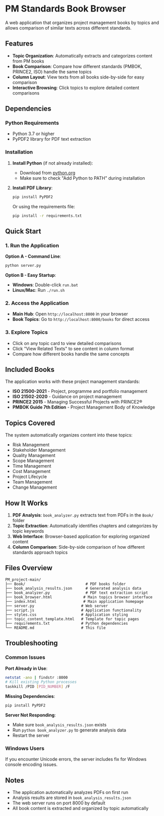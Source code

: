 # PM Standards Book Browser

A web application that organizes project management books by topics and allows comparison of similar texts across different standards.

## Features

- **Topic Organization**: Automatically extracts and categorizes content from PM books
- **Book Comparison**: Compare how different standards (PMBOK, PRINCE2, ISO) handle the same topics
- **Column Layout**: View texts from all books side-by-side for easy comparison
- **Interactive Browsing**: Click topics to explore detailed content comparisons

## Dependencies

### Python Requirements
- Python 3.7 or higher
- PyPDF2 library for PDF text extraction

### Installation

1. **Install Python** (if not already installed):
   - Download from [python.org](https://www.python.org/downloads/)
   - Make sure to check "Add Python to PATH" during installation

2. **Install PDF Library**:
   ```bash
   pip install PyPDF2
   ```
   Or using the requirements file:
   ```bash
   pip install -r requirements.txt
   ```

## Quick Start

### 1. Run the Application

**Option A - Command Line**:
```bash
python server.py
```

**Option B - Easy Startup**:
- **Windows**: Double-click `run.bat`
- **Linux/Mac**: Run `./run.sh`

### 2. Access the Application
- **Main Hub**: Open `http://localhost:8000` in your browser
- **Book Topics**: Go to `http://localhost:8000/books` for direct access

### 3. Explore Topics
- Click on any topic card to view detailed comparisons
- Click "View Related Texts" to see content in column format
- Compare how different books handle the same concepts

## Included Books

The application works with these project management standards:
- **ISO 21500-2021** - Project, programme and portfolio management
- **ISO 21502-2020** - Guidance on project management  
- **PRINCE2 2015** - Managing Successful Projects with PRINCE2®
- **PMBOK Guide 7th Edition** - Project Management Body of Knowledge

## Topics Covered

The system automatically organizes content into these topics:
- Risk Management
- Stakeholder Management
- Quality Management
- Scope Management
- Time Management
- Cost Management
- Project Lifecycle
- Team Management
- Change Management

## How It Works

1. **PDF Analysis**: `book_analyzer.py` extracts text from PDFs in the `Book/` folder
2. **Topic Extraction**: Automatically identifies chapters and categorizes by topic keywords
3. **Web Interface**: Browser-based application for exploring organized content
4. **Column Comparison**: Side-by-side comparison of how different standards approach topics

## Files Overview

```
PM_project-main/
├── Book/                           # PDF books folder
├── book_analysis_results.json      # Generated analysis data
├── book_analyzer.py                # PDF text extraction script
├── book_browser.html              # Main topics browser interface
├── index.html                     # Main application homepage
├── server.py                     # Web server
├── script.js                     # Application functionality
├── styles.css                    # Application styling
├── topic_content_template.html   # Template for topic pages
├── requirements.txt              # Python dependencies
└── README.md                     # This file
```

## Troubleshooting

### Common Issues

**Port Already in Use**:
```bash
netstat -ano | findstr :8000
# Kill existing Python processes
taskkill /PID [PID_NUMBER] /F
```

**Missing Dependencies**:
```bash
pip install PyPDF2
```

**Server Not Responding**:
- Make sure `book_analysis_results.json` exists
- Run `python book_analyzer.py` to generate analysis data
- Restart the server

### Windows Users
If you encounter Unicode errors, the server includes fix for Windows console encoding issues.

## Notes

- The application automatically analyzes PDFs on first run
- Analysis results are stored in `book_analysis_results.json`
- The web server runs on port 8000 by default
- All book content is extracted and organized by topic automatically